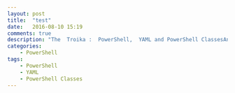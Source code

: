 ```yaml
---
layout: post
title:  "test"
date:   2016-08-10 15:19
comments: true
description: "The  Troika :  PowerShell,  YAML and PowerShell ClassesAnnouncements."
categories: 
    - PowerShell
tags: 
    - PowerShell
    - YAML
    - PowerShell Classes
---
```

